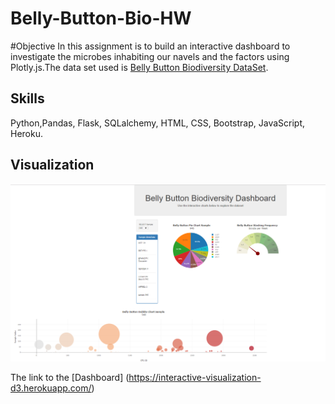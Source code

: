 # Belly-Button-Bio-HW
#Objective
In this assignment is to build an interactive dashboard  to investigate the microbes inhabiting our navels and the factors using Plotly.js.The data set used is [Belly Button Biodiversity DataSet](http://robdunnlab.com/projects/belly-button-biodiversity/).

## Skills
Python,Pandas, Flask, SQLalchemy, HTML, CSS, Bootstrap, JavaScript, Heroku.

## Visualization

![alt text](https://github.com/Lalitaeranki/Belly-Button-Bio-HW/blob/master/belly_button.png)

The link to the [Dashboard] (https://interactive-visualization-d3.herokuapp.com/)
